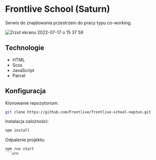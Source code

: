 # Frontlive School (Saturn)

Serwis do znajdowania przestrzeni do pracy typu co-working.

![Zrzut ekranu 2022-07-17 o 15 37 59](https://user-images.githubusercontent.com/46969484/179401053-c1a7c134-624e-4eba-a3c0-0f6275f02e0a.png)

## Technologie

- HTML
- Scss
- JavaScript
- Parcel

## Konfiguracja

Klonowanie repozytorium:

```bash
git clone https://github.com/Frontlive/frontlive-school-neptun.git
```

Instalacja zalożności:

```bash
npm install
```

Odpalenie projektu:

```bash
npm run start
```urn
